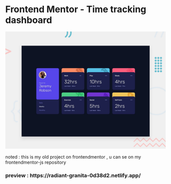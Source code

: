 # Frontend Mentor - Time tracking dashboard

![Design preview for the Time tracking dashboard coding challenge](./design/desktop-preview.jpg)

noted : this is my old project on frontendmentor , u can se on my frontendmentor-js repository
<h3> preview : https://radiant-granita-0d38d2.netlify.app/
